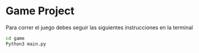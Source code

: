# Game Project
Para correr el juego debes seguir las siguientes instrucciones en la terminal 

```sh
cd game
Python3 main.py
```